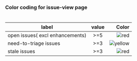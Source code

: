 ### Color coding for issue-view page

#



| label       | value        | Color  |
| ------------- |:-------------:| -----:|
| open issues( excl enhancements)      |>=5 | ![red](https://via.placeholder.com/15/ff8080/000000?text=+) |
| need-to-triage issues    |>=3     | ![yellow](https://via.placeholder.com/15/fff4A3/000000?text=+)  |
| stale issues | >=3      |  ![red](https://via.placeholder.com/15/ff8080/000000?text=+)    |
